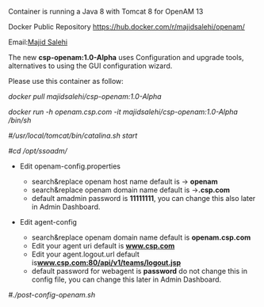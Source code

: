 Container is running a Java 8 with Tomcat 8 for OpenAM 13

Docker Public Repository https://hub.docker.com/r/majidsalehi/openam/

Email:<a href="mailto:majid.salehi.ghamsari@fokus.fraunhofer.de">Majid Salehi</a> 

The new **csp-openam:1.0-Alpha** uses Configuration and upgrade tools, alternatives to using the GUI configuration wizard.

Please use this container as follow:

*docker pull majidsalehi/csp-openam:1.0-Alpha*

*docker run -h openam.csp.com -it majidsalehi/csp-openam:1.0-Alpha /bin/sh*

*#/usr/local/tomcat/bin/catalina.sh start*

*#cd /opt/ssoadm/*

 - Edit openam-config.properties 
	- search&replace openam host name default is -> **openam**
	- search&replace openam domain name default is ->**.csp.com** 
	- default amadmin password is **11111111**, you can change this also later in Admin Dashboard.
	
 - Edit agent-config 
	 - search&replace openam domain name default is **openam.csp.com**
	 - Edit your agent uri default is **www.csp.com** 	
	 - Edit your agent.logout.url default is**www.csp.com:80/api/v1/teams/logout.jsp** 	
	 - default password for webagent is **password** do not change this in config file, you can
   change this later in Admin Dashboard.


*#./post-config-openam.sh*
